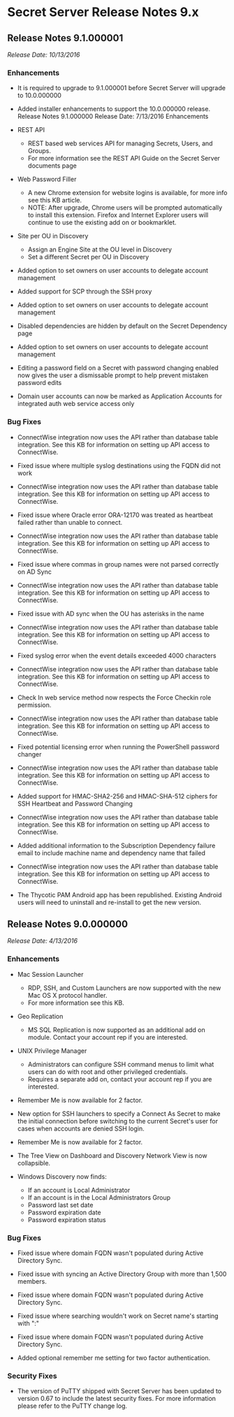 [display]: # (search,content,print)
[priority]: #
[tags]: # (Release Notes)
[title]: # (Secret Server Release Notes 9.x)

# Secret Server Release Notes 9.x

## Release Notes 9.1.000001

_Release Date: 10/13/2016_

### Enhancements

- It is required to upgrade to 9.1.000001 before Secret Server will upgrade to 10.0.000000

- Added installer enhancements to support the 10.0.000000 release. Release Notes 9.1.000000 Release Date: 7/13/2016 Enhancements

- REST API
  - REST based web services API for managing Secrets, Users, and Groups.
  - For more information see the REST API Guide on the Secret Server documents page
- Web Password Filler
  - A new Chrome extension for website logins is available, for more info see this KB article.
  - NOTE: After upgrade, Chrome users will be prompted automatically to install this extension. Firefox and Internet Explorer users will continue to use the existing add on or bookmarklet.
- Site per OU in Discovery
  - Assign an Engine Site at the OU level in Discovery
  - Set a different Secret per OU in Discovery
- Added option to set owners on user accounts to delegate account management

- Added support for SCP through the SSH proxy

- Added option to set owners on user accounts to delegate account management

- Disabled dependencies are hidden by default on the Secret Dependency page

- Added option to set owners on user accounts to delegate account management

- Editing a password field on a Secret with password changing enabled now gives the user a dismissable prompt to help prevent mistaken password edits

- Domain user accounts can now be marked as Application Accounts for integrated auth web service access only

### Bug Fixes

- ConnectWise integration now uses the API rather than database table integration. See this KB for information on setting up API access to ConnectWise.

- Fixed issue where multiple syslog destinations using the FQDN did not work

- ConnectWise integration now uses the API rather than database table integration. See this KB for information on setting up API access to ConnectWise.

- Fixed issue where Oracle error ORA-12170 was treated as heartbeat failed rather than unable to connect.

- ConnectWise integration now uses the API rather than database table integration. See this KB for information on setting up API access to ConnectWise.

- Fixed issue where commas in group names were not parsed correctly on AD Sync

- ConnectWise integration now uses the API rather than database table integration. See this KB for information on setting up API access to ConnectWise.

- Fixed issue with AD sync when the OU has asterisks in the name

- ConnectWise integration now uses the API rather than database table integration. See this KB for information on setting up API access to ConnectWise.

- Fixed syslog error when the event details exceeded 4000 characters

- ConnectWise integration now uses the API rather than database table integration. See this KB for information on setting up API access to ConnectWise.

- Check In web service method now respects the Force Checkin role permission.

- ConnectWise integration now uses the API rather than database table integration. See this KB for information on setting up API access to ConnectWise.

- Fixed potential licensing error when running the PowerShell password changer

- ConnectWise integration now uses the API rather than database table integration. See this KB for information on setting up API access to ConnectWise.

- Added support for HMAC-SHA2-256 and HMAC-SHA-512 ciphers for SSH Heartbeat and Password Changing

- ConnectWise integration now uses the API rather than database table integration. See this KB for information on setting up API access to ConnectWise.

- Added additional information to the Subscription Dependency failure email to include machine name and dependency name that failed

- ConnectWise integration now uses the API rather than database table integration. See this KB for information on setting up API access to ConnectWise.

- The Thycotic PAM Android app has been republished. Existing Android users will need to uninstall and re-install to get the new version.

## Release Notes 9.0.000000

_Release Date: 4/13/2016_

### Enhancements

- Mac Session Launcher
  - RDP, SSH, and Custom Launchers are now supported with the new Mac OS X protocol handler.
  - For more information see this KB.
- Geo Replication
  - MS SQL Replication is now supported as an additional add on module. Contact your account rep if you are interested.
- UNIX Privilege Manager
  - Administrators can configure SSH command menus to limit what users can do with root and other privileged credentials.
  - Requires a separate add on, contact your account rep if you are interested.
- Remember Me is now available for 2 factor.

- New option for SSH launchers to specify a Connect As Secret to make the initial connection before switching to the current Secret's user for cases when accounts are denied SSH login.

- Remember Me is now available for 2 factor.

- The Tree View on Dashboard and Discovery Network View is now collapsible.

- Windows Discovery now finds:
  - If an account is Local Administrator
  - If an account is in the Local Administrators Group
  - Password last set date
  - Password expiration date
  - Password expiration status

### Bug Fixes

- Fixed issue where domain FQDN wasn't populated during Active Directory Sync.

- Fixed issue with syncing an Active Directory Group with more than 1,500 members.

- Fixed issue where domain FQDN wasn't populated during Active Directory Sync.

- Fixed issue where searching wouldn't work on Secret name's starting with ":"

- Fixed issue where domain FQDN wasn't populated during Active Directory Sync.

- Added optional remember me setting for two factor authentication.

### Security Fixes

- The version of PuTTY shipped with Secret Server has been updated to version 0.67 to include the latest security fixes. For more information please refer to the PuTTY change log.


